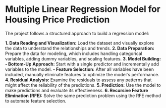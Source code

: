 # Multiple Linear Regression Model for Housing Price Prediction
The project follows a structured approach to build a regression model:

**1. Data Reading and Visualization:** Load the dataset and visually explore the data to understand the relationships and trends.
**2. Data Preparation:** Prepare the data for modeling, which includes handling categorical variables, adding dummy variables, and scaling features.
**3. Model Building:**
    **- Bottom-Up Approach:** Start with a single predictor and incrementally add variables to the model.
    **- Feature Selection:** After all variables have been included, manually eliminate features to optimize the model's performance.
**4. Residual Analysis:** Examine the residuals to assess any patterns that might affect the reliability of the predictions.
**5. Prediction:** Use the model to make predictions and evaluate its effectiveness.
**6. Recursive Feature Elimination (RFE):** Solve the same prediction problem using the RFE method to automate feature selection.
